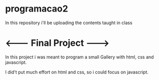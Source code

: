 # programacao2

In this repository i'll be uploading the contents taught in class 


# <--- Final Project ---> 

In this project i was meant to program a small Gallery with html, css and javascript.

I did't put much effort on html and css, so i could focus on javascript.